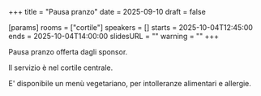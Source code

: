 +++
title = "Pausa pranzo"
date = 2025-09-10
draft = false

[params]
rooms = ["cortile"]
speakers = []
starts = 2025-10-04T12:45:00
ends = 2025-10-04T14:00:00
slidesURL = ""
warning = ""
+++

Pausa pranzo offerta dagli sponsor.

Il servizio è nel cortile centrale.

E' disponibile un menù vegetariano, per intolleranze alimentari e allergie.
